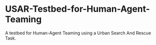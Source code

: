 # USAR-Testbed-for-Human-Agent-Teaming
A testbed for Human-Agent Teaming using a Urban Search And Rescue Task. 
